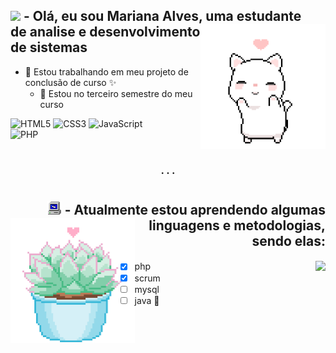 <h2> 
  <img src="https://github.com/TheDudeThatCode/TheDudeThatCode/blob/master/Assets/Earth.gif" width="24px">
  - Olá, eu sou Mariana Alves, uma estudante 
  <img align="right" alt="cat" src="dancing_cat.gif" height = 200/> <br> 
  de analise e desenvolvimento de sistemas 
</h2>

- 🔭 Estou trabalhando em meu projeto de <br> 
conclusão de curso ✨<!--[projeto i9]-->
  - 🌱 Estou no terceiro semestre do meu curso <br>

<!-- Linguagens -->
![HTML5](https://img.shields.io/badge/-HTML5-white?style=for-the-badge&logo=html5&logoColor=E34F26)
![CSS3](https://img.shields.io/badge/-CSS3-white?style=for-the-badge&logo=css3&logoColor=1572B6) 
![JavaScript](https://img.shields.io/badge/-JavaScript-white?style=for-the-badge&logo=javascript&logoColor=F0DB4F) <br>
![PHP](https://img.shields.io/badge/-PHP-white?style=for-the-badge&logo=php&logoColor=777BB3)

<h1> </h1>
<h3 align=center> . . . </h3>
<h1> </h1>

<!-- GIT -->
<h2 align="right"> 
  <img src="https://github.com/TheDudeThatCode/TheDudeThatCode/blob/master/Assets/PC.gif" width="24px">
  - Atualmente estou aprendendo algumas <br> 
  <img align="left" alt="cat" src="plant.gif" height = 200>
  linguagens e metodologias, sendo elas: 
</h2>

<h4> 
  <img height="130px" align="right" src="https://github-readme-stats.vercel.app/api/top-langs/?username=ventosincaos&title_color=51B3CD&layout=compact&border_color=E5A1D9&hide_border=false&locale=pt-br" /> 
</h4>

  - [x] php
  - [x] scrum
  - [ ] mysql
  - [ ] java 🎉

<!-- Para futuras atualizações
![Java](https://img.shields.io/badge/-JAVA-white?style=for-the-badge&logo=java&logoColor=f89820)
-->

